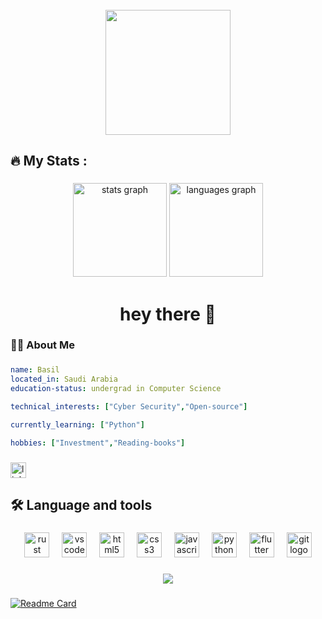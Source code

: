 <br clear="both">

<div align="center">
  <img height="200" src="https://media.giphy.com/media/tIHktzgRi8yjIplFVI/giphy.gif"  />
</div>

###

<h2 align="left">🔥   My Stats :</h2>

###

<div align="center">
  <img src="https://github-readme-stats.vercel.app/api?username=basilbenaziz&hide_title=true&hide_rank=false&show_icons=true&include_all_commits=false&count_private=true&disable_animations=false&theme=swift&locale=en&hide_border=false&order=1&custom_title=BasilBenAziz" height="150" alt="stats graph"  />
  <img src="https://github-readme-stats.vercel.app/api/top-langs?username=basilbenaziz&locale=en&hide_title=false&layout=compact&card_width=320&langs_count=5&theme=swift&hide_border=false&order=2" height="150" alt="languages graph"  />
</div>

###

<h1 align="center">hey there 👋</h1>

###

<h3 align="left">👩‍💻  About Me</h3>

###

```yaml
name: Basil
located_in: Saudi Arabia
education-status: undergrad in Computer Science

technical_interests: ["Cyber Security","Open-source"]

currently_learning: ["Python"]

hobbies: ["Investment","Reading-books"]
```


###

<div align="left">
  <a href="https://www.linkedin.com/in/basil-benaziz-48b5ba248/" target="_blank">
    <img src="https://img.shields.io/static/v1?message=LinkedIn&logo=linkedin&label=&color=0077B5&logoColor=white&labelColor=&style=for-the-badge" height="25" alt="linkedin logo"  />
  </a>
</div>

###

<h2 align="left">🛠 Language and tools</h2>

###

<div align="center">
  <img src="https://cdn.jsdelivr.net/gh/devicons/devicon/icons/rust/rust-original.svg" height="40" alt="rust logo"  />
  <img width="12" />
  <img src="https://cdn.jsdelivr.net/gh/devicons/devicon/icons/vscode/vscode-original.svg" height="40" alt="vscode logo"  />
  <img width="12" />
  <img src="https://cdn.jsdelivr.net/gh/devicons/devicon/icons/html5/html5-original.svg" height="40" alt="html5 logo"  />
  <img width="12" />
  <img src="https://cdn.jsdelivr.net/gh/devicons/devicon/icons/css3/css3-original.svg" height="40" alt="css3 logo"  />
  <img width="12" />
  <img src="https://cdn.jsdelivr.net/gh/devicons/devicon/icons/javascript/javascript-original.svg" height="40" alt="javascript logo"  />
  <img width="12" />
  <img src="https://cdn.jsdelivr.net/gh/devicons/devicon/icons/python/python-original.svg" height="40" alt="python logo"  />
  <img width="12" />
  <img src="https://cdn.jsdelivr.net/gh/devicons/devicon/icons/flutter/flutter-original.svg" height="40" alt="flutter logo"  />
  <img width="12" />
  <img src="https://cdn.jsdelivr.net/gh/devicons/devicon/icons/git/git-original.svg" height="40" alt="git logo"  />
</div>

###

<div align="center">
  <img src="https://visitor-badge.laobi.icu/badge?page_id=basilbenaziz.basilbenaziz&"  />
</div>

###


[![Readme Card](https://github-readme-stats.vercel.app/api/pin/?username=anuraghazra&repo=github-readme-stats)](https://github.com/PAW-TATO/CyberArena)
